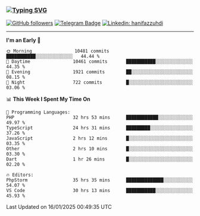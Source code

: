 ### [![Typing SVG](https://readme-typing-svg.herokuapp.com?font=lato&size=22&lines=Hi+There+👋)](https://git.io/typing-svg) 

[![GitHub followers](https://img.shields.io/github/followers/hanifazzuhdi?label=Follow&style=social)](https://github.com/hanifazzuhdi/?tab=follow) 
[![Telegram Badge](https://img.shields.io/badge/-hanif0198-blue?style=social&logo=telegram&link=https://www.t.me/hanif0198/)](https://www.t.me/hanif0198/) 
[![Linkedin: hanifazzuhdi](https://img.shields.io/badge/-hanifazzuhdi-blue?style=flat-square&logo=Linkedin&logoColor=white&link=https://www.linkedin.com/in/hanif-az-zuhdi-69688019b/)](https://www.linkedin.com/in/hanif-az-zuhdi-69688019b/) 

<hr/>

<!--START_SECTION:waka-->
**I'm an Early 🐤** 

```text
🌞 Morning                10481 commits       ███████████░░░░░░░░░░░░░░   44.44 % 
🌆 Daytime                10461 commits       ███████████░░░░░░░░░░░░░░   44.35 % 
🌃 Evening                1921 commits        ██░░░░░░░░░░░░░░░░░░░░░░░   08.15 % 
🌙 Night                  722 commits         █░░░░░░░░░░░░░░░░░░░░░░░░   03.06 % 
```


📊 **This Week I Spent My Time On** 

```text
💬 Programming Languages: 
PHP                      32 hrs 53 mins      ████████████░░░░░░░░░░░░░   49.97 % 
TypeScript               24 hrs 31 mins      █████████░░░░░░░░░░░░░░░░   37.26 % 
JavaScript               2 hrs 12 mins       █░░░░░░░░░░░░░░░░░░░░░░░░   03.35 % 
Other                    2 hrs 10 mins       █░░░░░░░░░░░░░░░░░░░░░░░░   03.30 % 
Dart                     1 hr 26 mins        █░░░░░░░░░░░░░░░░░░░░░░░░   02.20 % 

🔥 Editors: 
PhpStorm                 35 hrs 35 mins      ██████████████░░░░░░░░░░░   54.07 % 
VS Code                  30 hrs 13 mins      ███████████░░░░░░░░░░░░░░   45.93 % 
```


 Last Updated on 16/01/2025 00:49:35 UTC
<!--END_SECTION:waka-->
